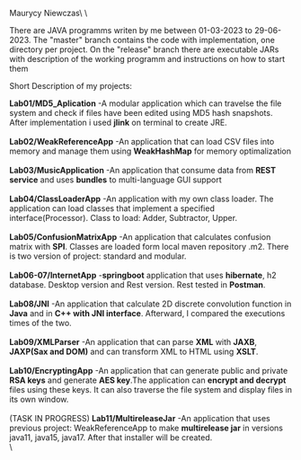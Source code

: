 Maurycy Niewczas\ \

There are JAVA programms writen by me between 01-03-2023 to 29-06-2023.
The "master" branch contains the code with implementation, one directory per project. On the "release" branch there are executable JARs with description of the working programm and instructions on how to start them

Short Description of my projects:

**Lab01/MD5_Aplication** -A modular application which can travelse the file system and check if files have been edited using MD5 hash snapshots. After implementation i used **jlink** on terminal to create JRE.\
\
**Lab02/WeakReferenceApp** -An application that can load CSV files into memory and manage them using **WeakHashMap** for memory optimalization\
\
**Lab03/MusicApplication** -An application that consume data from **REST service** and uses **bundles** to multi-language GUI support\
\
**Lab04/ClassLoaderApp** -An application with my own class loader. The application can load classes that implement a specified interface(Processor). Class to load: Adder, Subtractor, Upper.\
\
**Lab05/ConfusionMatrixApp** -An application that calculates confusion matrix with **SPI**. Classes are loaded form local maven repository .m2. There is two version of project: standard and modular.\
\
**Lab06-07/InternetApp** -**springboot** application that uses **hibernate**, h2 database. Desktop version and Rest version. Rest tested in **Postman**.\
\
**Lab08/JNI** -An application that calculate 2D discrete convolution function in **Java** and in **C++ with JNI interface**. Afterward, I compared the executions times of the two.\
\
**Lab09/XMLParser** -An application that can parse **XML** with **JAXB**, **JAXP(Sax and DOM)** and can transform XML to HTML using **XSLT**.\
\
**Lab10/EncryptingApp** -An application that can generate public and private **RSA keys** and generate **AES key**.The application can **encrypt and decrypt** files using these keys. It can also traverse the file system and display files in its own window.\
\
(TASK IN PROGRESS) **Lab11/MultireleaseJar** -An application that uses previous project: WeakReferenceApp to make **multirelease jar** in versions java11, java15, java17. After that installer will be created.\
\
